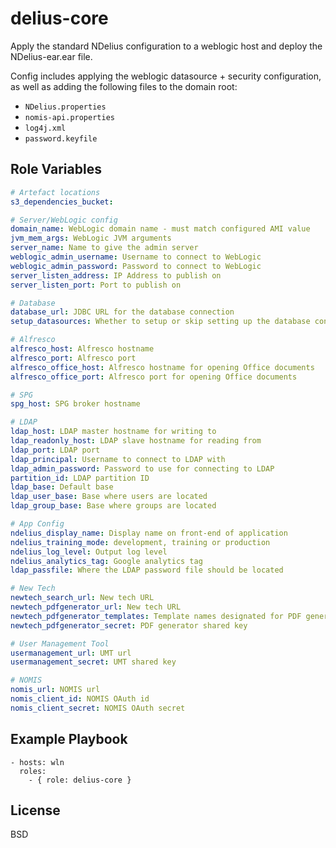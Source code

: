 delius-core
=========

Apply the standard NDelius configuration to a weblogic host and deploy the NDelius-ear.ear file.
 
Config includes applying the weblogic datasource + security configuration, as well as adding the following files to the domain root:
* `NDelius.properties`
* `nomis-api.properties`
* `log4j.xml`
* `password.keyfile`

Role Variables
--------------

```yaml
# Artefact locations
s3_dependencies_bucket:

# Server/WebLogic config
domain_name: WebLogic domain name - must match configured AMI value
jvm_mem_args: WebLogic JVM arguments
server_name: Name to give the admin server
weblogic_admin_username: Username to connect to WebLogic
weblogic_admin_password: Password to connect to WebLogic
server_listen_address: IP Address to publish on
server_listen_port: Port to publish on

# Database
database_url: JDBC URL for the database connection
setup_datasources: Whether to setup or skip setting up the database connection

# Alfresco
alfresco_host: Alfresco hostname
alfresco_port: Alfresco port
alfresco_office_host: Alfresco hostname for opening Office documents
alfresco_office_port: Alfresco port for opening Office documents

# SPG
spg_host: SPG broker hostname

# LDAP
ldap_host: LDAP master hostname for writing to
ldap_readonly_host: LDAP slave hostname for reading from
ldap_port: LDAP port
ldap_principal: Username to connect to LDAP with
ldap_admin_password: Password to use for connecting to LDAP
partition_id: LDAP partition ID
ldap_base: Default base
ldap_user_base: Base where users are located
ldap_group_base: Base where groups are located

# App Config
ndelius_display_name: Display name on front-end of application
ndelius_training_mode: development, training or production
ndelius_log_level: Output log level
ndelius_analytics_tag: Google analytics tag
ldap_passfile: Where the LDAP password file should be located

# New Tech
newtech_search_url: New tech URL
newtech_pdfgenerator_url: New tech URL
newtech_pdfgenerator_templates: Template names designated for PDF generation (pipe-separated)
newtech_pdfgenerator_secret: PDF generator shared key

# User Management Tool
usermanagement_url: UMT url
usermanagement_secret: UMT shared key

# NOMIS
nomis_url: NOMIS url
nomis_client_id: NOMIS OAuth id
nomis_client_secret: NOMIS OAuth secret
```

Example Playbook
----------------

    - hosts: wln
      roles:
        - { role: delius-core }

License
-------

BSD
